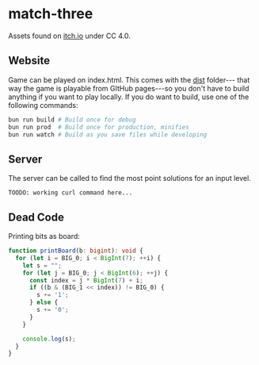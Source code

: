 # match-three

Assets found on [itch.io](https://devilsworkshop.itch.io/match-3-free-2d-sprites-game-art-and-ui) 
under CC 4.0.

## Website

Game can be played on index.html. This comes with the [dist](./dist) folder---
that way the game is playable from GItHub pages---so you don't have to build
anything if you want to play locally. If you do want to build, use  one of the 
following commands:


```bash
bun run build # Build once for debug
bun run prod  # Build once for production, minifies
bun run watch # Build as you save files while developing
```

## Server

The server can be called to find the most point solutions for an input level. 

```
TOODO: working curl command here...
```

## Dead Code

Printing bits as board:

```typescript
function printBoard(b: bigint): void {
  for (let i = BIG_0; i < BigInt(7); ++i) {
    let s = "";
    for (let j = BIG_0; j < BigInt(6); ++j) {
      const index = j * BigInt(7) + i;
      if ((b & (BIG_1 << index)) != BIG_0) {
        s += '1';
      } else {
        s += '0';
      }
    }

    console.log(s);
  }
}
```
